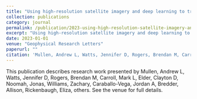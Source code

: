 ```yaml
---
title: "Using high-resolution satellite imagery and deep learning to track dynamic seasonality in small water bodies"
collection: publications
category: journal
permalink: /publication/2023-using-high-resolution-satellite-imagery-and-deep-learning-to-track-dynamic-seasonality-in-small-water-bodies
excerpt: "Using high-resolution satellite imagery and deep learning to track dynamic seasonality in small water bodies by Mullen, Andrew L et al."
date: 2023-01-01
venue: "Geophysical Research Letters"
paperurl: ""
citation: 'Mullen, Andrew L, Watts, Jennifer D, Rogers, Brendan M, Carroll, Mark L, Elder, Clayton D, Noomah, Jonas, Williams, Zachary, Caraballo-Vega, Jordan A, Bredder, Allison, Rickenbaugh, Eliza, others (2023). "Using high-resolution satellite imagery and deep learning to track dynamic seasonality in small water bodies." <i>Geophysical Research Letters</i>.'
---
```


This publication describes research work presented by Mullen, Andrew L, Watts, Jennifer D, Rogers, Brendan M, Carroll, Mark L, Elder, Clayton D, Noomah, Jonas, Williams, Zachary, Caraballo-Vega, Jordan A, Bredder, Allison, Rickenbaugh, Eliza, others. See the venue for full details.

